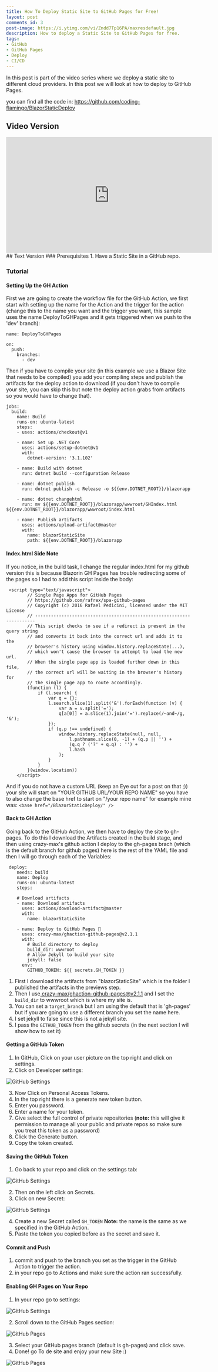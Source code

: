 ```yaml
---
title: How To Deploy Static Site to GitHub Pages for Free!
layout: post
comments_id: 3
post-image: https://i.ytimg.com/vi/Zndd7Tp16PA/maxresdefault.jpg
description: How to deploy a Static Site to GitHub Pages for free.
tags:
- GitHub
- GitHub Pages
- Deploy
- CI/CD
---
```


In this post is part of the video series where we deploy a static site to different cloud providers. In this post we will look at how to deploy to GitHub Pages.

you can find all the code in: https://github.com/coding-flamingo/BlazorStaticDeploy
## Video Version
<iframe width="560" height="315" src="https://www.youtube.com/embed/Zndd7Tp16PA" frameborder="0" allow="accelerometer; autoplay; clipboard-write; encrypted-media; gyroscope; picture-in-picture" allowfullscreen></iframe>
## Text Version
### Prerequisites
1. Have a Static Site in a GitHub repo. 

### Tutorial
#### Setting Up the GH Action
First we are going to create the workflow file for the GitHub Action, we first start with setting up the name for the Action and the trigger for the action (change this to the name you want and the trigger you want, this sample uses the name DeployToGHPages and it gets triggered when we push to the 'dev' branch):
```
name: DeployToGHPages
 
on:
  push:
    branches:
      - dev
```
Then if you have to compile your site (in this example we use a Blazor Site that needs to be compiled) you add your compiling steps and publish the artifacts for the deploy action to download (if you don't have to compile your site, you can skip this but note the deploy action grabs from artifacts so you would have to change that).
```
jobs:
  build:
    name: Build
    runs-on: ubuntu-latest
    steps:
    - uses: actions/checkout@v1
    
    - name: Set up .NET Core
      uses: actions/setup-dotnet@v1
      with:
        dotnet-version: '3.1.102'

    - name: Build with dotnet
      run: dotnet build --configuration Release

    - name: dotnet publish
      run: dotnet publish -c Release -o ${{env.DOTNET_ROOT}}/blazorapp

    - name: dotnet changehtml
      run: mv ${{env.DOTNET_ROOT}}/blazorapp/wwwroot/GHIndex.html  ${{env.DOTNET_ROOT}}/blazorapp/wwwroot/index.html
     
    - name: Publish artifacts
      uses: actions/upload-artifact@master
      with:
        name: blazorStaticSite
        path: ${{env.DOTNET_ROOT}}/blazorapp
```
#### Index.html Side Note
If you notice, in the build task, I change the regular index.html for my github version this is because Blazorin GH Pages has trouble redirecting some of the pages so I had to add this script inside the body:
```
 <script type="text/javascript">
        // Single Page Apps for GitHub Pages
        // https://github.com/rafrex/spa-github-pages
        // Copyright (c) 2016 Rafael Pedicini, licensed under the MIT License
        // ----------------------------------------------------------------------
        // This script checks to see if a redirect is present in the query string
        // and converts it back into the correct url and adds it to the
        // browser's history using window.history.replaceState(...),
        // which won't cause the browser to attempt to load the new url.
        // When the single page app is loaded further down in this file,
        // the correct url will be waiting in the browser's history for
        // the single page app to route accordingly.
        (function (l) {
            if (l.search) {
                var q = {};
                l.search.slice(1).split('&').forEach(function (v) {
                    var a = v.split('=');
                    q[a[0]] = a.slice(1).join('=').replace(/~and~/g, '&');
                });
                if (q.p !== undefined) {
                    window.history.replaceState(null, null,
                        l.pathname.slice(0, -1) + (q.p || '') +
                        (q.q ? ('?' + q.q) : '') +
                        l.hash
                    );
                }
            }
        }(window.location))
    </script>
```
And if you do not have a custom URL (keep an Eye out for a post on that ;)) your site will start on "YOUR GITHUB URL/YOUR REPO NAME" so you have to also change the base href to start on "/your repo name" for example mine was:
`<base href="/BlazorStaticDeploy/" />`
#### Back to GH Action
Going back to the GitHub Action, we then have to deploy the site to gh-pages. To do this I download the Artifacts created in the build stage, and then using crazy-max's github action I deploy to the gh-pages brach (which is the default branch for github pages) here is the rest of the YAML file and then I will go through each of the Variables:
```
 deploy:
    needs: build
    name: Deploy
    runs-on: ubuntu-latest
    steps:
 
    # Download artifacts
    - name: Download artifacts
      uses: actions/download-artifact@master
      with:
        name: blazorStaticSite
 
    - name: Deploy to GitHub Pages 🚀
      uses: crazy-max/ghaction-github-pages@v2.1.1
      with:
        # Build directory to deploy
        build_dir: wwwroot 
        # Allow Jekyll to build your site
        jekyll: false
      env:
        GITHUB_TOKEN: ${{ secrets.GH_TOKEN }}
```

1. First I download the artifacts from "blazorStaticSite" which is the folder I published the artifacts in the previews step. 
2. Then I use[ crazy-max/ghaction-github-pages@v2.1.1](https://github.com/crazy-max/ghaction-github-pages) and I set the `build_dir` to wwwroot which is where my site is. 
3. You can set a `target_branch` but I am using the default that is 'gh-pages' but if you are going to use a different branch you set the name here. 
4. I set jekyll to false since this is not a jekyll site. 
5. I pass the `GITHUB_TOKEN` from the github secrets (in the next section I will show how to set it)

#### Getting a GitHub Token
1. In GitHub, Click on your user picture on the top right and click on settings.
2.  Click on Developer settings:

![GitHub Settings](/assets/images/DeveloperSettings.jpg)

3. Now Click on Personal Access Tokens.
4. In the top right there is a generate new token button.
5. Enter you password.
6. Enter a name for your token.
7. Give select the full control of private repositories (**note:** this will give it permission to manage all your public and private repos so make sure you treat this token as a password)
8.  Click the Generate button. 
9.  Copy the token created. 

#### Saving the GitHub Token
1.  Go back to your repo and click on the settings tab:

![GitHub Settings](/assets/images/GitHubSettings.jpg)

2. Then on the left click on Secrets.
3. Click on new Secret:

![GitHub Settings](/assets/images/RepoSecrets.jpg)

4. Create a new Secret called `GH_TOKEN` **Note:** the name is the same as we specified in the GitHub Action. 
5. Paste the token you copied before as the secret and save it. 

#### Commit and Push
1. commit and push to the branch you set as the trigger in the GitHub Action to trigger the action. 
2. in your repo go to Actions and make sure the action ran successfully. 

#### Enabling GH Pages on Your Repo
1. In your repo go to settings:

![GitHub Settings](/assets/images/GitHubSettings.jpg)

2. Scroll down to the GitHub Pages section:

![GitHub Pages](/assets/images/ghPagesEmpty.jpg)

3.  Select your GitHub pages branch (default is gh-pages) and click save. 
4.  Done! go To de site and enjoy your new Site :)

![GitHub Pages](/assets/images/ghPages.jpg)
